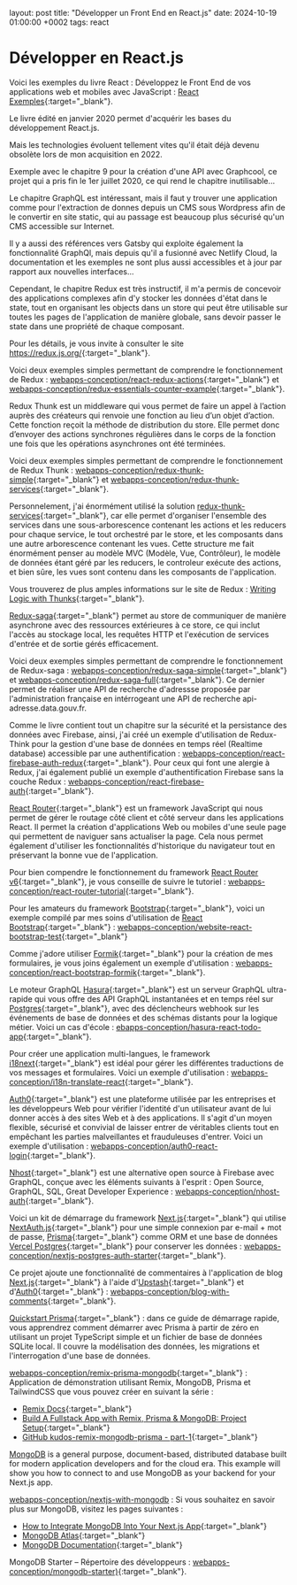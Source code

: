 layout: post
title: "Développer un Front End en React.js"
date: 2024-10-19 01:00:00 +0002
tags: react


# Développer en React.js

Voici les exemples du livre React : Développez le Front End de vos applications web et mobiles avec JavaScript :
[React Exemples](https://github.com/webapps-conception/livre-react-exemples-save){:target="_blank"}.

Le livre édité en janvier 2020 permet d'acquérir les bases du développement React.js.

Mais les technologies évoluent tellement vites qu'il était déjà devenu obsolète lors de mon acquisition en 2022.

Exemple avec le chapitre 9 pour la création d'une API avec Graphcool, ce projet qui a pris fin le 1er juillet 2020, ce qui rend le chapitre inutilisable...

Le chapitre GraphQL est intéressant, mais il faut y trouver une application comme pour l'extraction de donnes depuis un CMS sous Wordpress afin de le convertir en site static, qui au passage est beaucoup plus sécurisé qu'un CMS accessible sur Internet.

Il y a aussi des références vers Gatsby qui exploite également la fonctionnalité GraphQl, mais depuis qu'il a fusionné avec Netlify Cloud, la documentation et les exemples ne sont plus aussi accessibles et à jour par rapport aux nouvelles interfaces...

Cependant, le chapitre Redux est très instructif, il m'a permis de concevoir des applications complexes afin d'y stocker les données d'état dans le state, tout en organisant les objects dans un store qui peut être utilisable sur toutes les pages de l'application de manière globale, sans devoir passer le state dans une propriété de chaque composant.

Pour les détails, je vous invite à consulter le site <https://redux.js.org/>{:target="_blank"}.

Voici deux exemples simples permettant de comprendre le fonctionnement de Redux : [webapps-conception/react-redux-actions](https://github.com/webapps-conception/react-redux-actions){:target="_blank"} et [webapps-conception/redux-essentials-counter-example](https://github.com/webapps-conception/redux-essentials-counter-example){:target="_blank"}.

Redux Thunk est un middleware qui vous permet de faire un appel à l’action auprès des créateurs qui renvoie une fonction au lieu d’un objet d’action. Cette fonction reçoit la méthode de distribution du store. Elle permet donc d’envoyer des actions synchrones régulières dans le corps de la fonction une fois que les opérations asynchrones ont été terminées.

Voici deux exemples simples permettant de comprendre le fonctionnement de Redux Thunk : [webapps-conception/redux-thunk-simple](https://github.com/webapps-conception/redux-thunk-simple){:target="_blank"} et [webapps-conception/redux-thunk-services](https://github.com/webapps-conception/redux-thunk-services){:target="_blank"}.

Personnelement, j'ai énormément utilisé la solution [redux-thunk-services](https://github.com/webapps-conception/redux-thunk-services){:target="_blank"}, car elle permet d'organiser l'ensemble des services dans une sous-arborescence contenant les actions et les reducers pour chaque service, le tout orchestré par le store, et les composants dans une autre arborescence contenant les vues. Cette structure me fait énormément penser au modèle MVC (Modèle, Vue, Contrôleur), le modèle de données étant géré par les reducers, le controleur exécute des actions, et bien sûre, les vues sont contenu dans les composants de l'application.

Vous trouverez de plus amples informations sur le site de Redux : [Writing Logic with Thunks](https://redux.js.org/usage/writing-logic-thunks){:target="_blank"}.

[Redux-saga](https://redux-saga.js.org/){:target="_blank"} permet au store de communiquer de manière asynchrone avec des ressources extérieures à ce store, ce qui inclut l'accès au stockage local, les requêtes HTTP et l'exécution de services d'entrée et de sortie gérés efficacement.

Voici deux exemples simples permettant de comprendre le fonctionnement de Redux-saga : [webapps-conception/redux-saga-simple](https://github.com/webapps-conception/redux-saga-simple){:target="_blank"} et [webapps-conception/redux-saga-full](https://github.com/webapps-conception/redux-saga-full){:target="_blank"}. Ce dernier permet de réaliser une API de recherche d'adressse proposée par l'administration française en intérrogeant une API de recherche api-adresse.data.gouv.fr.

Comme le livre contient tout un chapitre sur la sécurité et la persistance des données avec Firebase, ainsi, j'ai créé un exemple d'utilisation de Redux-Think pour la gestion d'une base de données en temps réel (Realtime database) accessible par une authentification : [webapps-conception/react-firebase-auth-redux](https://github.com/webapps-conception/react-firebase-auth-redux){:target="_blank"}. Pour ceux qui font une alergie à Redux, j'ai également publié un exemple d'authentification Firebase sans la couche Redux : [webapps-conception/react-firebase-auth](https://github.com/webapps-conception/react-firebase-auth){:target="_blank"}.

[React Router](https://reactrouter.com/en/main){:target="_blank"} est un framework JavaScript qui nous permet de gérer le routage côté client et côté serveur dans les applications React. Il permet la création d'applications Web ou mobiles d'une seule page qui permettent de naviguer sans actualiser la page. Cela nous permet également d'utiliser les fonctionnalités d'historique du navigateur tout en préservant la bonne vue de l'application.

Pour bien compendre le fonctionnement du framework [React Router v6](https://reactrouter.com/en/main/start/tutorial){:target="_blank"}, je vous conseille de suivre le tutoriel : [webapps-conception/react-router-tutorial](https://github.com/webapps-conception/react-router-tutorial){:target="_blank"}.

Pour les amateurs du framework [Bootstrap](https://getbootstrap.com/){:target="_blank"}, voici un exemple compilé par mes soins d'utilisation de [React Bootstrap](https://react-bootstrap.netlify.app/){:target="_blank"} : [webapps-conception/website-react-bootstrap-test](https://github.com/webapps-conception/website-react-bootstrap-test){:target="_blank"} 

Comme j'adore utiliser [Formik](https://formik.org/){:target="_blank"} pour la création de mes formulaires, je vous joins également un exemple d'utilisation : [webapps-conception/react-bootstrap-formik](https://github.com/webapps-conception/react-bootstrap-formik){:target="_blank"}.

Le moteur GraphQL [Hasura](https://hasura.io/){:target="_blank"} est un serveur GraphQL ultra-rapide qui vous offre des API GraphQL instantanées et en temps réel sur [Postgres](https://www.postgresql.org/){:target="_blank"}, avec des déclencheurs webhook sur les événements de base de données et des schémas distants pour la logique métier. Voici un cas d'école : [ebapps-conception/hasura-react-todo-app](https://github.com/webapps-conception/hasura-react-todo-app){:target="_blank"}.

Pour créer une application multi-langues, le framework [i18next](https://www.i18next.com/){:target="_blank"} est idéal pour gérer les différentes traductions de vos messages et formulaires. Voici un exemple d'utilisation : [webapps-conception/i18n-translate-react](https://github.com/webapps-conception/i18n-translate-react){:target="_blank"}.

[Auth0](https://auth0.com/){:target="_blank"} est une plateforme utilisée par les entreprises et les développeurs Web pour vérifier l'identité d'un utilisateur avant de lui donner accès à des sites Web et à des applications. Il s'agit d'un moyen flexible, sécurisé et convivial de laisser entrer de véritables clients tout en empêchant les parties malveillantes et frauduleuses d'entrer. Voici un exemple d'utilisation : [webapps-conception/auth0-react-login](https://github.com/webapps-conception/auth0-react-login){:target="_blank"}.

[Nhost](https://nhost.io/){:target="_blank"} est une alternative open source à Firebase avec GraphQL, conçue avec les éléments suivants à l'esprit : Open Source, GraphQL, SQL, Great Developer Experience : [webapps-conception/nhost-auth](https://github.com/webapps-conception/nhost-auth){:target="_blank"}.

Voici un kit de démarrage du framework [Next.js](https://nextjs.org/){:target="_blank"} qui utilise [NextAuth.js](https://next-auth.js.org/){:target="_blank"} pour une simple connexion par e-mail + mot de passe, [Prisma](https://www.prisma.io/){:target="_blank"} comme ORM et une base de données [Vercel Postgres](https://vercel.com/storage/postgres){:target="_blank"} pour conserver les données : [webapps-conception/nextjs-postgres-auth-starter](https://github.com/webapps-conception/nextjs-postgres-auth-starter){:target="_blank"}.

Ce projet ajoute une fonctionnalité de commentaires à l'application de blog [Next.js](https://nextjs.org/){:target="_blank"} à l'aide d'[Upstash](https://upstash.com/){:target="_blank"} et d'[Auth0](https://auth0.com/){:target="_blank"} : [webapps-conception/blog-with-comments](https://github.com/webapps-conception/blog-with-comments){:target="_blank"}.

[Quickstart Prisma](https://github.com/webapps-conception/hello-prisma){:target="_blank"} : dans ce guide de démarrage rapide, vous apprendrez comment démarrer avec Prisma à partir de zéro en utilisant un projet TypeScript simple et un fichier de base de données SQLite local. Il couvre la modélisation des données, les migrations et l'interrogation d'une base de données.

[webapps-conception/remix-prisma-mongodb](https://github.com/webapps-conception/remix-prisma-mongodb){:target="_blank"} : Application de démonstration utilisant Remix, MongoDB, Prisma et TailwindCSS que vous pouvez créer en suivant la série :
- [Remix Docs](https://remix.run/docs){:target="_blank"}
- [Build A Fullstack App with Remix, Prisma & MongoDB: Project Setup](https://www.prisma.io/blog/fullstack-remix-prisma-mongodb-1-7D0BfTXBmB6r){:target="_blank"}
- [GitHub kudos-remix-mongodb-prisma - part-1](https://github.com/sabinadams/kudos-remix-mongodb-prisma/tree/part-1){:target="_blank"}

[MongoDB](https://www.mongodb.com/) is a general purpose, document-based, distributed database built for modern application developers and for the cloud era. This example will show you how to connect to and use MongoDB as your backend for your Next.js app.

[webapps-conception/nextjs-with-mongodb](https://github.com/webapps-conception/nextjs-with-mongodb) : Si vous souhaitez en savoir plus sur MongoDB, visitez les pages suivantes :
- [How to Integrate MongoDB Into Your Next.js App](https://www.mongodb.com/developer/languages/javascript/nextjs-with-mongodb/){:target="_blank"}
- [MongoDB Atlas](https://mongodb.com/atlas){:target="_blank"}
- [MongoDB Documentation](https://docs.mongodb.com/){:target="_blank"}

MongoDB Starter – Répertoire des développeurs : [webapps-conception/mongodb-starter)](https://github.com/webapps-conception/mongodb-starter){:target="_blank"}.

